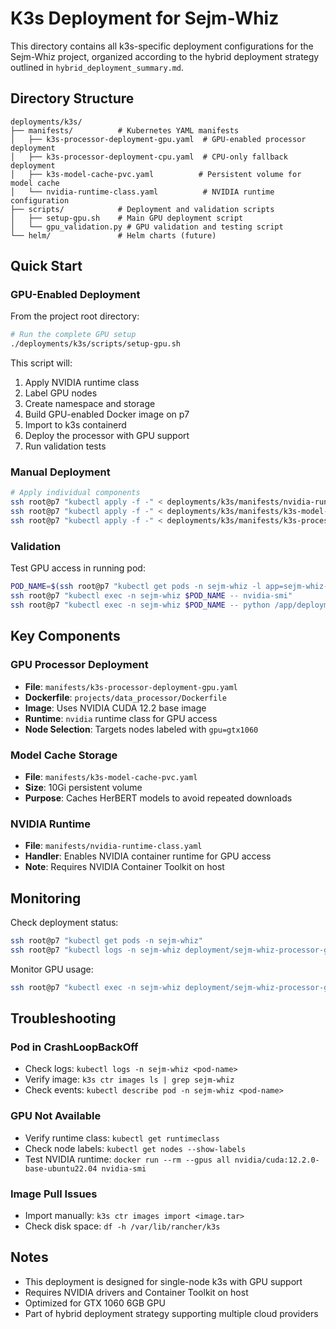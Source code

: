 # K3s Deployment for Sejm-Whiz

This directory contains all k3s-specific deployment configurations for the Sejm-Whiz project, organized according to the hybrid deployment strategy outlined in `hybrid_deployment_summary.md`.

## Directory Structure

```
deployments/k3s/
├── manifests/          # Kubernetes YAML manifests
│   ├── k3s-processor-deployment-gpu.yaml  # GPU-enabled processor deployment
│   ├── k3s-processor-deployment-cpu.yaml  # CPU-only fallback deployment
│   ├── k3s-model-cache-pvc.yaml          # Persistent volume for model cache
│   └── nvidia-runtime-class.yaml          # NVIDIA runtime configuration
├── scripts/            # Deployment and validation scripts
│   ├── setup-gpu.sh    # Main GPU deployment script
│   └── gpu_validation.py # GPU validation and testing script
└── helm/               # Helm charts (future)
```

## Quick Start

### GPU-Enabled Deployment

From the project root directory:

```bash
# Run the complete GPU setup
./deployments/k3s/scripts/setup-gpu.sh
```

This script will:
1. Apply NVIDIA runtime class
2. Label GPU nodes
3. Create namespace and storage
4. Build GPU-enabled Docker image on p7
5. Import to k3s containerd
6. Deploy the processor with GPU support
7. Run validation tests

### Manual Deployment

```bash
# Apply individual components
ssh root@p7 "kubectl apply -f -" < deployments/k3s/manifests/nvidia-runtime-class.yaml
ssh root@p7 "kubectl apply -f -" < deployments/k3s/manifests/k3s-model-cache-pvc.yaml
ssh root@p7 "kubectl apply -f -" < deployments/k3s/manifests/k3s-processor-deployment-gpu.yaml
```

### Validation

Test GPU access in running pod:
```bash
POD_NAME=$(ssh root@p7 "kubectl get pods -n sejm-whiz -l app=sejm-whiz-processor-gpu -o jsonpath='{.items[0].metadata.name}'")
ssh root@p7 "kubectl exec -n sejm-whiz $POD_NAME -- nvidia-smi"
ssh root@p7 "kubectl exec -n sejm-whiz $POD_NAME -- python /app/deployments/k3s/scripts/gpu_validation.py"
```

## Key Components

### GPU Processor Deployment
- **File**: `manifests/k3s-processor-deployment-gpu.yaml`
- **Dockerfile**: `projects/data_processor/Dockerfile`
- **Image**: Uses NVIDIA CUDA 12.2 base image
- **Runtime**: `nvidia` runtime class for GPU access
- **Node Selection**: Targets nodes labeled with `gpu=gtx1060`

### Model Cache Storage
- **File**: `manifests/k3s-model-cache-pvc.yaml`
- **Size**: 10Gi persistent volume
- **Purpose**: Caches HerBERT models to avoid repeated downloads

### NVIDIA Runtime
- **File**: `manifests/nvidia-runtime-class.yaml`
- **Handler**: Enables NVIDIA container runtime for GPU access
- **Note**: Requires NVIDIA Container Toolkit on host

## Monitoring

Check deployment status:
```bash
ssh root@p7 "kubectl get pods -n sejm-whiz"
ssh root@p7 "kubectl logs -n sejm-whiz deployment/sejm-whiz-processor-gpu"
```

Monitor GPU usage:
```bash
ssh root@p7 "kubectl exec -n sejm-whiz deployment/sejm-whiz-processor-gpu -- nvidia-smi"
```

## Troubleshooting

### Pod in CrashLoopBackOff
- Check logs: `kubectl logs -n sejm-whiz <pod-name>`
- Verify image: `k3s ctr images ls | grep sejm-whiz`
- Check events: `kubectl describe pod -n sejm-whiz <pod-name>`

### GPU Not Available
- Verify runtime class: `kubectl get runtimeclass`
- Check node labels: `kubectl get nodes --show-labels`
- Test NVIDIA runtime: `docker run --rm --gpus all nvidia/cuda:12.2.0-base-ubuntu22.04 nvidia-smi`

### Image Pull Issues
- Import manually: `k3s ctr images import <image.tar>`
- Check disk space: `df -h /var/lib/rancher/k3s`

## Notes

- This deployment is designed for single-node k3s with GPU support
- Requires NVIDIA drivers and Container Toolkit on host
- Optimized for GTX 1060 6GB GPU
- Part of hybrid deployment strategy supporting multiple cloud providers